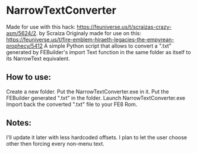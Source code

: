 # NarrowTextConverter
Made for use with this hack: https://feuniverse.us/t/scraizas-crazy-asm/5624/2. by Scraiza
Originaly made for use on this: https://feuniverse.us/t/fire-emblem-hiraeth-legacies-the-empyrean-prophecy/5412
A simple Python script that allows to convert a ".txt" generated by FEBuilder's import Text function in the same folder as itself to its NarrowText equivalent.

## How to use:
Create a new folder.
Put the NarrowTextConverter.exe in it.
Put the FEBuilder generated ".txt" in the folder.
Launch NarrowTextConverter.exe
Import back the converted ".txt" file to your FE8 Rom.

## Notes:
I'll update it later with less hardcoded offsets.
I plan to let the user choose other then forcing every non-menu text.
